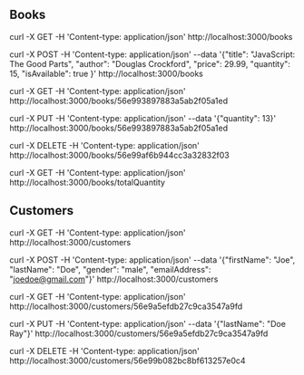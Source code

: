## Books

curl -X GET -H 'Content-type: application/json' http://localhost:3000/books

curl -X POST -H 'Content-type: application/json' --data '{"title": "JavaScript: The Good Parts", "author": "Douglas Crockford", "price": 29.99, "quantity": 15, "isAvailable": true }' http://localhost:3000/books

curl -X GET -H 'Content-type: application/json' http://localhost:3000/books/56e993897883a5ab2f05a1ed

curl -X PUT -H 'Content-type: application/json' --data '{"quantity": 13}' http://localhost:3000/books/56e993897883a5ab2f05a1ed

curl -X DELETE -H 'Content-type: application/json' http://localhost:3000/books/56e99af6b944cc3a32832f03

curl -X GET -H 'Content-type: application/json' http://localhost:3000/books/totalQuantity


## Customers

curl -X GET -H 'Content-type: application/json' http://localhost:3000/customers

curl -X POST -H 'Content-type: application/json' --data '{"firstName": "Joe", "lastName": "Doe", "gender": "male", "emailAddress": "joedoe@gmail.com"}' http://localhost:3000/customers

curl -X GET -H 'Content-type: application/json' http://localhost:3000/customers/56e9a5efdb27c9ca3547a9fd

curl -X PUT -H 'Content-type: application/json' --data '{"lastName": "Doe Ray"}' http://localhost:3000/customers/56e9a5efdb27c9ca3547a9fd

curl -X DELETE -H 'Content-type: application/json' http://localhost:3000/customers/56e99b082bc8bf613257e0c4